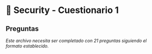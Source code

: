 # 🔧 Security - Cuestionario 1

## Preguntas

*Este archivo necesita ser completado con 21 preguntas siguiendo el formato establecido.*
